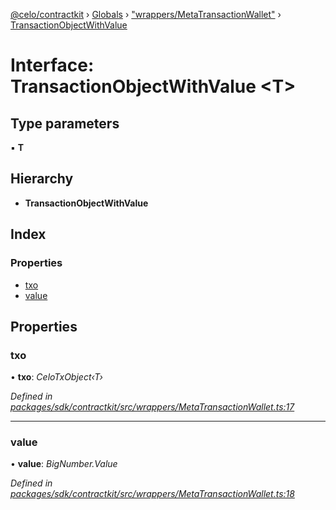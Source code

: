 [@celo/contractkit](../README.md) › [Globals](../globals.md) › ["wrappers/MetaTransactionWallet"](../modules/_wrappers_metatransactionwallet_.md) › [TransactionObjectWithValue](_wrappers_metatransactionwallet_.transactionobjectwithvalue.md)

# Interface: TransactionObjectWithValue <**T**>

## Type parameters

▪ **T**

## Hierarchy

* **TransactionObjectWithValue**

## Index

### Properties

* [txo](_wrappers_metatransactionwallet_.transactionobjectwithvalue.md#txo)
* [value](_wrappers_metatransactionwallet_.transactionobjectwithvalue.md#value)

## Properties

###  txo

• **txo**: *CeloTxObject‹T›*

*Defined in [packages/sdk/contractkit/src/wrappers/MetaTransactionWallet.ts:17](https://github.com/celo-org/celo-monorepo/blob/contractkit-v1.2.2/packages/sdk/contractkit/src/wrappers/MetaTransactionWallet.ts#L17)*

___

###  value

• **value**: *BigNumber.Value*

*Defined in [packages/sdk/contractkit/src/wrappers/MetaTransactionWallet.ts:18](https://github.com/celo-org/celo-monorepo/blob/contractkit-v1.2.2/packages/sdk/contractkit/src/wrappers/MetaTransactionWallet.ts#L18)*
